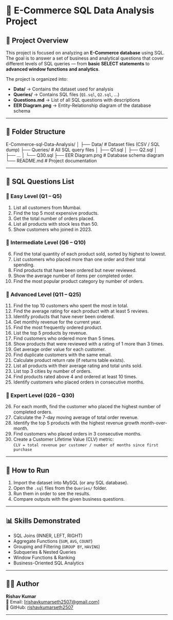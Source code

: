 # 🛒 E-Commerce SQL Data Analysis Project

## 📌 Project Overview
This project is focused on analyzing an **E-Commerce database** using SQL.  
The goal is to answer a set of business and analytical questions that cover different levels of SQL queries — from **basic SELECT statements** to **advanced window functions and analytics**.

The project is organized into:
- **Data/** → Contains the dataset used for analysis  
- **Queries/** → Contains SQL files (`Q1.sql`, `Q2.sql`, …)  
- **Questions.md** → List of all SQL questions with descriptions  
- **EER Diagram.png** → Entity-Relationship diagram of the database schema  

---

## 📂 Folder Structure
E-Commerce-sql-Data-Analysis/
│
├── Data/ # Dataset files (CSV / SQL dump)
├── Queries/ # All SQL query files
│ ├── Q1.sql
│ ├── Q2.sql
│ ├── ...
│ └── Q30.sql
├── EER Diagram.png # Database schema diagram
└── README.md # Project documentation


---

## 📝 SQL Questions List

### 🔹 Easy Level (Q1 – Q5)
1. List all customers from Mumbai.  
2. Find the top 5 most expensive products.  
3. Get the total number of orders placed.  
4. List all products with stock less than 50.  
5. Show customers who joined in 2023.  

### 🔹 Intermediate Level (Q6 – Q10)
6. Find the total quantity of each product sold, sorted by highest to lowest.  
7. List customers who placed more than one order and their total spending.  
8. Find products that have been ordered but never reviewed.  
9. Show the average number of items per completed order.  
10. Find the most popular product category by number of orders.  

### 🔹 Advanced Level (Q11 – Q25)
11. Find the top 10 customers who spent the most in total.  
12. Find the average rating for each product with at least 5 reviews.  
13. Identify products that have never been ordered.  
14. Get monthly revenue for the current year.  
15. Find the most frequently ordered product.  
16. List the top 5 products by revenue.  
17. Find customers who ordered more than 5 times.  
18. Show products that were reviewed with a rating of 1 more than 3 times.  
19. Get average order value for each customer.  
20. Find duplicate customers with the same email.  
21. Calculate product return rate (if returns table exists).  
22. List all products with their average rating and total units sold.  
23. List top 3 cities by number of orders.  
24. Find products rated above 4 and ordered at least 10 times.  
25. Identify customers who placed orders in consecutive months.  

### 🔹 Expert Level (Q26 – Q30)
26. For each month, find the customer who placed the highest number of completed orders.  
27. Calculate the 7-day moving average of total order revenue.  
28. Identify the top 5 products with the highest revenue growth month-over-month.  
29. Find customers who placed orders in 3 consecutive months.  
30. Create a Customer Lifetime Value (CLV) metric:  
   `CLV = total revenue per customer / number of months since first purchase`  

---

## 🚀 How to Run
1. Import the dataset into MySQL (or any SQL database).  
2. Open the `.sql` files from the `Queries/` folder.  
3. Run them in order to see the results.  
4. Compare outputs with the given business questions.  

---

## 📊 Skills Demonstrated
- SQL Joins (INNER, LEFT, RIGHT)  
- Aggregate Functions (`SUM`, `AVG`, `COUNT`)  
- Grouping and Filtering (`GROUP BY`, `HAVING`)  
- Subqueries & Nested Queries  
- Window Functions & Ranking  
- Business-Oriented SQL Analytics  

---

## 👨‍💻 Author
**Rishav Kumar**  
📧 Email: [rishavkumarseth2507@gmail.com]  
🔗 GitHub: [rishavkumarseth2507](https://github.com/rishavkumarseth2507)  

---
